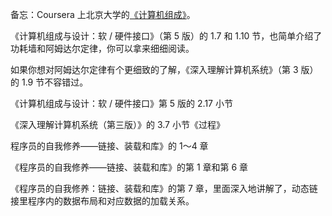 备忘：Coursera 上北京大学的[《计算机组成》](https://www.coursera.org/learn/jisuanji-zucheng)。

《计算机组成与设计：软 / 硬件接口》（第 5 版）的 1.7 和 1.10 节，也简单介绍了功耗墙和阿姆达尔定律，你可以拿来细细阅读。

如果你想对阿姆达尔定律有个更细致的了解，《深入理解计算机系统》（第 3 版）的 1.9 节不容错过。

《计算机组成与设计：软 / 硬件接口》第 5 版的 2.17 小节

《深入理解计算机系统（第三版）》的 3.7 小节《过程》

程序员的自我修养——链接、装载和库》的 1～4 章

《程序员的自我修养——链接、装载和库》的第 1 章和第 6 章

《程序员的自我修养：链接、装载和库》的第 7 章，里面深入地讲解了，动态链接里程序内的数据布局和对应数据的加载关系。
